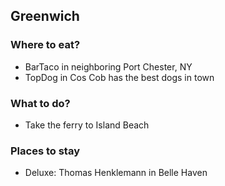 ## Greenwich

### Where to eat?
- BarTaco in neighboring Port Chester, NY
- TopDog in Cos Cob has the best dogs in town

### What to do?
- Take the ferry to Island Beach

### Places to stay
- Deluxe: Thomas Henklemann in Belle Haven
